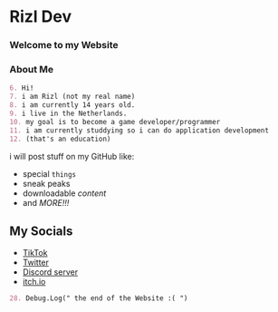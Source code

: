 # Rizl Dev
### Welcome to my Website

### About Me
```markdown
6. Hi!
7. i am Rizl (not my real name)
8. i am currently 14 years old.
9. i live in the Netherlands.
10. my goal is to become a game developer/programmer
11. i am currently studdying so i can do application development 
12. (that's an education)
```

 i will post stuff on my GitHub like:
 - special `things`
 - sneak peaks
 - downloadable _content_
 - and *MORE!!!*


## My Socials
 - [TikTok](https://www.tiktok.com/@rizl_dev)
 - [Twitter](https://twitter.com/Rizl08gozl)
 - [Discord server](https://discord.gg/S3MrPnztXs)
 - [itch.io](https://rizl-08gozl.itch.io/)

```markdown
28. Debug.Log(" the end of the Website :( ")
```
